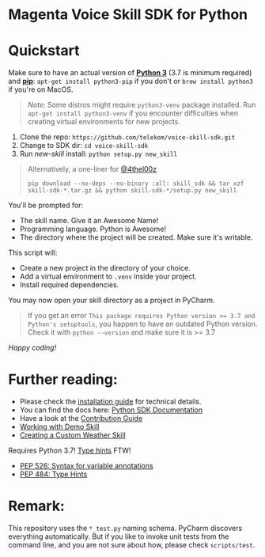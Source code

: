 # Magenta Voice Skill SDK for Python

# Quickstart

Make sure to have an actual version of <a href="https://docs.python.org/3/">**Python 3**</a> (3.7 is minimum required)
and <a href="https://pip.pypa.io/en/stable/">**pip**</a>:
`apt-get install python3-pip` if you don't or `brew install python3` if you're on MacOS.

> _Note:_ Some distros might require `python3-venv` package installed.
> Run `apt-get install python3-venv` if you encounter difficulties when creating virtual environments for new projects. 

1. Clone the repo: `https://github.com/telekom/voice-skill-sdk.git`
2. Change to SDK dir: `cd voice-skill-sdk`
3. Run *new-skill* install:  `python setup.py new_skill`

> Alternatively, a one-liner for [@4thel00z](https://github.com/4thel00z)
>
> `pip download --no-deps --no-binary :all: skill_sdk && tar xzf skill-sdk-*.tar.gz && python skill-sdk-*/setup.py new_skill`
>


You'll be prompted for:
- The skill name. Give it an Awesome Name! 
- Programming language. Python is Awesome!
- The directory where the project will be created. Make sure it's writable. 

This script will:
- Create a new project in the directory of your choice.
- Add a virtual environment to `.venv` inside your project.
- Install required dependencies.
 
You may now open your skill directory as a project in PyCharm. 

> If you get an error `This package requires Python version >= 3.7 and Python's setuptools`, you happen to have an outdated Python version.
> Check it with `python --version` and make sure it is >= 3.7

*Happy coding!*

# Further reading:
- Please check the [installation guide](docs/install.md) for technical details.
- You can find the docs here: [Python SDK Documentation](docs/README.md) 
- Have a look at the [Contribution Guide](CONTRIBUTING.md)
- [Working with Demo Skill](docs/articles/demo_skill.md)
- [Creating a Custom Weather Skill](docs/articles/weather_skill.md)

Requires Python 3.7! [Type hints](https://docs.python.org/3/library/typing.html) FTW!
* [PEP 526: Syntax for variable annotations](https://docs.python.org/3.6/whatsnew/3.6.html#whatsnew36-pep526)
* [PEP 484: Type Hints](https://docs.python.org/3.5/whatsnew/3.5.html#whatsnew-pep-484)

# Remark:
This repository uses the `*_test.py` naming schema. PyCharm discovers everything automatically. But if you like to invoke unit tests from the command line, and you are not sure about how, please check `scripts/test`.
